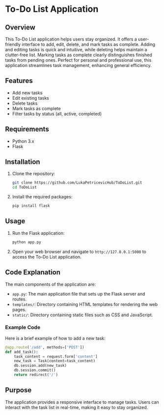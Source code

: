 # To-Do List Application

## Overview
This To-Do List application helps users stay organized. It offers a user-friendly interface to add, edit, delete, and mark tasks as complete.
Adding and editing tasks is quick and intuitive, while deleting helps maintain a clutter-free list. Marking tasks as complete clearly distinguishes 
finished tasks from pending ones. Perfect for personal and professional use, this application streamlines task management, enhancing general efficiency.

## Features
- Add new tasks
- Edit existing tasks
- Delete tasks
- Mark tasks as complete
- Filter tasks by status (all, active, completed)

## Requirements
- Python 3.x
- Flask

## Installation
1. Clone the repository:
    ```bash
    git clone https://github.com/LukaPetricevicHub/ToDoList.git
    cd ToDoList
    ```
2. Install the required packages:
    ```bash
    pip install flask
    ```

## Usage
1. Run the Flask application:
    ```bash
    python app.py
    ```
2. Open your web browser and navigate to `http://127.0.0.1:5000` to access the To-Do List application.

## Code Explanation
The main components of the application are:

- `app.py`: The main application file that sets up the Flask server and routes.
- `templates/`: Directory containing HTML templates for rendering the web pages.
- `static/`: Directory containing static files such as CSS and JavaScript.

### Example Code
Here is a brief example of how to add a new task:
```python
@app.route('/add', methods=['POST'])
def add_task():
    task_content = request.form['content']
    new_task = Task(content=task_content)
    db.session.add(new_task)
    db.session.commit()
    return redirect('/')
```

## Purpose
The application provides a responsive interface to manage tasks. Users can interact with the task list in real-time, making it easy to stay organized.
